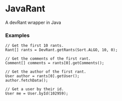 # JavaRant
A devRant wrapper in Java

### Examples
	// Get the first 10 rants.
	Rant[] rants = DevRant.getRants(Sort.ALGO, 10, 0);
	
	// Get the comments of the first rant.
	Comment[] comments = rants[0].getComments();
	
	// Get the author of the first rant.
	User author = rants[0].getUser();
	author.fetchData();
	
	// Get a user by their id.
	User me = User.byId(102959);
